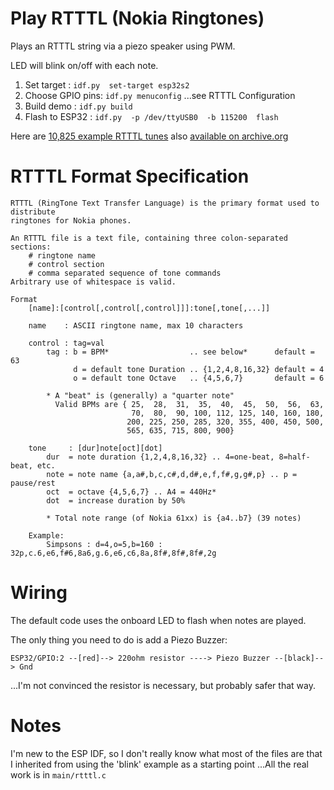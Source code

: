 # Play RTTTL (Nokia Ringtones)

Plays an RTTTL string via a piezo speaker using PWM.

LED will blink on/off with each note.

1. Set target : `idf.py  set-target esp32s2`
2. Choose GPIO pins: `idf.py menuconfig` ...see RTTTL Configuration
3. Build demo : `idf.py build`
4. Flash to ESP32 : `idf.py  -p /dev/ttyUSB0  -b 115200  flash`

Here are [10,825 example RTTTL tunes](https://picaxe.com/rtttl-ringtones-for-tune-command/)
also [available on archive.org](https://web.archive.org/web/20210414044550/https://picaxe.com/rtttl-ringtones-for-tune-command/)

# RTTTL Format Specification

```
RTTTL (RingTone Text Transfer Language) is the primary format used to distribute 
ringtones for Nokia phones. 

An RTTTL file is a text file, containing three colon-separated sections:
	# ringtone name
	# control section
	# comma separated sequence of tone commands
Arbitrary use of whitespace is valid.

Format
	[name]:[control[,control[,control]]]:tone[,tone[,...]]

	name    : ASCII ringtone name, max 10 characters

	control : tag=val
		tag : b = BPM*                  .. see below*      default = 63
		      d = default tone Duration .. {1,2,4,8,16,32} default = 4
		      o = default tone Octave   .. {4,5,6,7}       default = 6
			  
		* A "beat" is (generally) a "quarter note" 
		  Valid BPMs are { 25,  28,  31,  35,  40,  45,  50,  56,  63,
		                   70,  80,  90, 100, 112, 125, 140, 160, 180,
		                  200, 225, 250, 285, 320, 355, 400, 450, 500,
		                  565, 635, 715, 800, 900}

	tone     : [dur]note[oct][dot]
		dur  = note duration {1,2,4,8,16,32} .. 4=one-beat, 8=half-beat, etc.
		note = note name {a,a#,b,c,c#,d,d#,e,f,f#,g,g#,p} .. p = pause/rest
		oct  = octave {4,5,6,7} .. A4 = 440Hz*
		dot  = increase duration by 50%

		* Total note range (of Nokia 61xx) is {a4..b7} (39 notes)

	Example: 
		Simpsons : d=4,o=5,b=160 : 32p,c.6,e6,f#6,8a6,g.6,e6,c6,8a,8f#,8f#,8f#,2g
```

# Wiring

The default code uses the onboard LED to flash when notes are played.

The only thing you need to do is add a Piezo Buzzer:

`ESP32/GPIO:2 --[red]--> 220ohm resistor ----> Piezo Buzzer --[black]--> Gnd`

...I'm not convinced the resistor is necessary, but probably safer that way.

# Notes

I'm new to the ESP IDF, so I don't really know what most of the files are that I inherited from using the 'blink' example as a starting point ...All the real work is in `main/rtttl.c`
